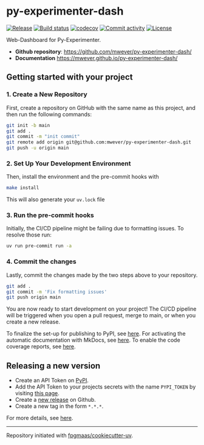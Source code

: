 # py-experimenter-dash

[![Release](https://img.shields.io/github/v/release/mwever/py-experimenter-dash)](https://img.shields.io/github/v/release/mwever/py-experimenter-dash)
[![Build status](https://img.shields.io/github/actions/workflow/status/mwever/py-experimenter-dash/main.yml?branch=main)](https://github.com/mwever/py-experimenter-dash/actions/workflows/main.yml?query=branch%3Amain)
[![codecov](https://codecov.io/gh/mwever/py-experimenter-dash/branch/main/graph/badge.svg)](https://codecov.io/gh/mwever/py-experimenter-dash)
[![Commit activity](https://img.shields.io/github/commit-activity/m/mwever/py-experimenter-dash)](https://img.shields.io/github/commit-activity/m/mwever/py-experimenter-dash)
[![License](https://img.shields.io/github/license/mwever/py-experimenter-dash)](https://img.shields.io/github/license/mwever/py-experimenter-dash)

Web-Dashboard for Py-Experimenter.

- **Github repository**: <https://github.com/mwever/py-experimenter-dash/>
- **Documentation** <https://mwever.github.io/py-experimenter-dash/>

## Getting started with your project

### 1. Create a New Repository

First, create a repository on GitHub with the same name as this project, and then run the following commands:

```bash
git init -b main
git add .
git commit -m "init commit"
git remote add origin git@github.com:mwever/py-experimenter-dash.git
git push -u origin main
```

### 2. Set Up Your Development Environment

Then, install the environment and the pre-commit hooks with

```bash
make install
```

This will also generate your `uv.lock` file

### 3. Run the pre-commit hooks

Initially, the CI/CD pipeline might be failing due to formatting issues. To resolve those run:

```bash
uv run pre-commit run -a
```

### 4. Commit the changes

Lastly, commit the changes made by the two steps above to your repository.

```bash
git add .
git commit -m 'Fix formatting issues'
git push origin main
```

You are now ready to start development on your project!
The CI/CD pipeline will be triggered when you open a pull request, merge to main, or when you create a new release.

To finalize the set-up for publishing to PyPI, see [here](https://fpgmaas.github.io/cookiecutter-uv/features/publishing/#set-up-for-pypi).
For activating the automatic documentation with MkDocs, see [here](https://fpgmaas.github.io/cookiecutter-uv/features/mkdocs/#enabling-the-documentation-on-github).
To enable the code coverage reports, see [here](https://fpgmaas.github.io/cookiecutter-uv/features/codecov/).

## Releasing a new version

- Create an API Token on [PyPI](https://pypi.org/).
- Add the API Token to your projects secrets with the name `PYPI_TOKEN` by visiting [this page](https://github.com/mwever/py-experimenter-dash/settings/secrets/actions/new).
- Create a [new release](https://github.com/mwever/py-experimenter-dash/releases/new) on Github.
- Create a new tag in the form `*.*.*`.

For more details, see [here](https://fpgmaas.github.io/cookiecutter-uv/features/cicd/#how-to-trigger-a-release).

---

Repository initiated with [fpgmaas/cookiecutter-uv](https://github.com/fpgmaas/cookiecutter-uv).
